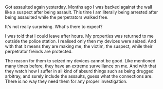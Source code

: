 Got assaulted again yesterday. Months ago I was backed against the wall like a suspect after being assault. This time I am literally being arrested after being assaulted while the perpetrators walked free.

It's not really surprising. What's there to expect?

I was told that I could leave after hours. My properties was returned to me outside the police station. I realised only then my devices were seized. And with that it means they are making me, the victim, the suspect, while their perpetrator freinds are protected.

The reason for them to seized my devices cannot be good. Like mentioned many times before, they have an extreme surveillance on me. And with that they watch how I suffer in all kind of absurd things such as being drugged arbitray, and surely include the assaults, guess what the connections are. There is no way they need them for any proper investigation.
